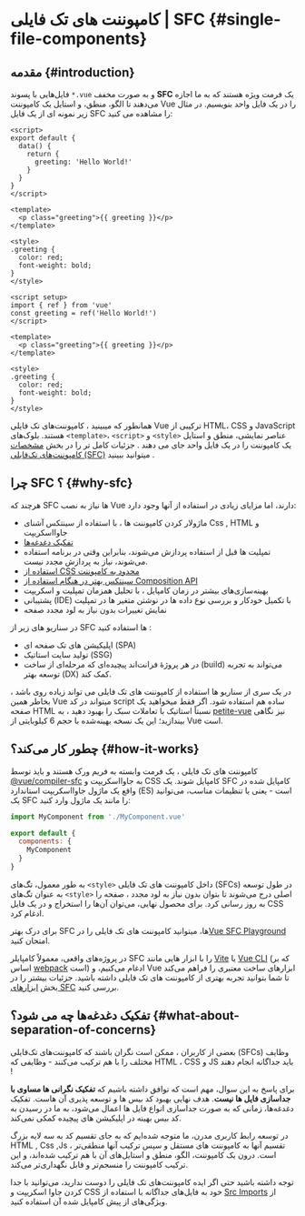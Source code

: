 # کامپوننت های تک فایلی | SFC {#single-file-components}

## مقدمه {#introduction}

 فایل‌هایی با پسوند `*.vue` و به صورت مخفف **SFC**  یک فرمت ویژه هستند که به ما اجازه می‌دهند تا الگو، منطق، و استایل یک کامپوننت Vue را در یک فایل واحد بنویسیم. در مثال زیر نمونه ای از یک فایل SFC را مشاهده می کنید:

<div class="options-api">

```vue
<script>
export default {
  data() {
    return {
      greeting: 'Hello World!'
    }
  }
}
</script>

<template>
  <p class="greeting">{{ greeting }}</p>
</template>

<style>
.greeting {
  color: red;
  font-weight: bold;
}
</style>
```

</div>

<div class="composition-api">

```vue
<script setup>
import { ref } from 'vue'
const greeting = ref('Hello World!')
</script>

<template>
  <p class="greeting">{{ greeting }}</p>
</template>

<style>
.greeting {
  color: red;
  font-weight: bold;
}
</style>
```

</div>


همانطور که میبینید ، کامپوننت‌های تک‌ فایلی Vue ترکیبی از HTML، CSS و JavaScript هستند. بلوک‌های `<template>`، `<script>` و `<style>` عناصر نمایشی، منطق و استایل یک کامپوننت را در یک فایل واحد جای می دهند . جزئیات کامل تر را در بخش  [مشخصات کامپوننت‌های تک‌فایلی (SFC)](/api/sfc-spec)  میتوانید ببینید .

## چرا  SFC ؟ {#why-sfc}

هرچند که SFC ها نیاز به نصب Vue دارند، اما مزایای زیادی در استفاده از آنها وجود دارد:

- ماژولار کردن کامپوننت ها ، با استفاده از سینتکس آشنای Css , HTML و جاوااسکریپت
- [تفکیک دغدغه‌ها](#what-about-separation-of-concerns)
- تمپلیت ها قبل از استفاده پردازش می‌شوند، بنابراین وقتی در برنامه استفاده می‌شوند، نیاز به پردازش مجدد نیست.
- [استفاده از CSS محدود به کامپوننت](/api/sfc-css-features)
- [سینتکس بهتر در هنگام استفاده از Composition API](/api/sfc-script-setup)
- بهینه‌سازی‌های بیشتر در زمان کامپایل ، با تحلیل همزمان تمپلیت و اسکریپت
- پشتیبانی (IDE) با تکمیل خودکار و بررسی نوع داده ها در نوشتن متغیر ها در تمپلیت 
- نمایش تغییرات بدون نیاز به لود مجدد صفحه


در سناریو های زیر از SFC ها استفاده کنید :

- اپلیکیشن های تک صفحه ای (SPA)
- تولید سایت استاتیک (SSG)
- در هر پروژهٔ فرانت‌اند پیچیده‌ای که مرحله‌ای از ساخت (build) می‌تواند به تجربه توسعه بهتر  (DX) کمک کند.

در یک سری از سناریو ها استفاده از کامپوننت های تک فایلی می تواند زیاده روی باشد ، بخاطر همین Vue میتواند در کد script ساده هم استفاده شود.
اگر فقط میخواهید یک صفحه HTML نسبتاً استاتیک با تعاملات سبک را بهبود دهید ، به [petite-vue](https://github.com/vuejs/petite-vue) نیز نگاهی بیندازید؛ این یک نسخه بهینه‌شده با حجم 6 کیلوبایتی از Vue است.

## چطور کار می‌کند؟ {#how-it-works}

 کامپوننت های تک فایلی ، یک فرمت وابسته به فریم ورک هستند و باید توسط [@vue/compiler-sfc](https://github.com/vuejs/core/tree/main/packages/compiler-sfc) به جاوااسکریپت و CSS کامپایل شوند. یک SFC کامپایل شده در واقع یک ماژول جاوااسکریپت استاندارد (ES) است - یعنی با تنظیمات مناسب، می‌توانید یک SFC را مانند یک ماژول وارد کنید:


```js
import MyComponent from './MyComponent.vue'

export default {
  components: {
    MyComponent
  }
}
```

به طور معمول، تگ‌های `<style>` داخل کامپوننت های تک فایلی (SFCs) در طول توسعه به عنوان تگ‌های `<style>` اصلی درج می‌شوند تا بتوان بدون نیاز به لود مجدد ، صفحه را به روز رسانی کرد. برای محصول نهایی، می‌توان آن‌ها را استخراج و در یک فایل CSS ادغام کرد.

 برای درک بهتر SFC ها، میتوانید کامپوننت های تک فایلی را در[Vue SFC Playground](https://play.vuejs.org/) امتحان کنید.

در پروژه‌های واقعی، معمولاً کامپایلر SFC را با ابزار هایی مانند [Vite](https://vitejs.dev/) یا [Vue CLI](http://cli.vuejs.org/) (که بر اساس [webpack](https://webpack.js.org/) است) ادغام می‌کنیم، و Vue ابزارهای ساخت معتبری را فراهم می‌کند تا شما بتوانید تجربه بهتری از کامپوننت های تک فایلی داشته باشید. جزئیات بیشتر را در بخش [ابزارهای SFC](/guide/scaling-up/tooling) بررسی کنید.

## تفکیک دغدغه‌ها چه می شود؟ {#what-about-separation-of-concerns}

بعضی از کاربران ، ممکن است نگران باشند که کامپوننت‌های تک‌فایلی (SFCs) وظایف مختلف را با هم ترکیب می‌کنند - وظایفی که HTML ، CSS و JS باید جداگانه انجام دهند !

برای پاسخ به این سوال، مهم است که توافق داشته باشیم که **تفکیک نگرانی ها مساوی با جداسازی فایل ها نیست**. هدف نهایی بهبود کد بیس ها و توسعه پذیری آن هاست. تفکیک دغدغه‌ها، زمانی که به صورت جداسازی انواع فایل ها اعمال می‌شود، به ما در رسیدن به کد بیس بهینه در اپلیکیشن های پیچیده‌ کمکی نمی‌کند.

در توسعه رابط کاربری مدرن، ما متوجه شده‌ایم که به جای تقسیم کد به سه لایه بزرگ HTML , Css ,Js ، تقسیم آنها به کامپوننت های مستقل و سپس ترکیب آنها منطقی‌تر است. درون یک کامپوننت، الگو، منطق و استایل‌های آن  با هم ترکیب شده‌اند، و این ترکیب  کامپوننت را منسجم‌تر و قابل نگهداری‌تر می‌کند.

توجه داشته باشید حتی اگر ایده کامپوننت‌های تک فایلی را دوست ندارید، می‌توانید با جدا کردن جاوا اسکریپت و CSS خود به فایل‌های جداگانه با استفاده از [Src Imports](/api/sfc-spec) از ویژگی‌های از پیش‌ کامپایل شده آن استفاده کنید.
